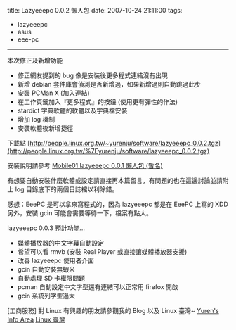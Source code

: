 title: Lazyeeepc 0.0.2 懶人包
date: 2007-10-24 21:11:00
tags: 
- lazyeeepc
- asus
- eee-pc
---

本次修正及新增功能
* 修正網友提到的 bug 像是安裝後更多程式連結沒有出現
* 新增 debian 套件庫會偵測是否新增過，如果新增過則自動跳過此步
* 安裝 PCMan X (加入連結)
* 在工作頁籤加入『更多程式』的按鈕 (使用更有彈性的作法)
* stardict 字典軟體的軟體以及字典檔安裝
* 增加 log 機制
* 安裝軟體後新增捷徑

下載點
[http://people.linux.org.tw/~yurenju/software/lazyeeepc_0.0.2.tgz](http://people.linux.org.tw/%7Eyurenju/software/lazyeeepc_0.0.2.tgz)

安裝說明請參考
[Mobile01 lazyeeepc 0.0.1 懶人包 (暫名)](http://www.mobile01.com/topicdetail.php?f=233&amp;t=427118&amp;last=3906644)

有想要自動安裝什麼軟體或設定請直接再本篇留言，有問題的也在這邊討論並請附上 log 目錄底下的兩個日誌檔以利除錯。

感想：EeePC 是可以拿來寫程式的，因為 lazyeeepc 都是在 EeePC 上寫的 XDD
另外，安裝 gcin 可能會需要等待一下，檔案有點大。

lazyeeepc 0.0.3 預計功能…
* 媒體播放器的中文字幕自動設定
* 希望可以看 rmvb (安裝 Real Player 或直接讓媒體播放器支援)
* 改善 lazyeeepc 使用者介面
* gcin 自動安裝無蝦米
* 自動處理 SD 卡權限問題
* pcman 自動設定中文字型還有連結可以正常用 firefox 開啟
* gcin 系統列字型過大

[工商服務]
對 Linux 有興趣的朋友請參觀我的 Blog 以及 Linux 臺灣~
[Yuren's Info Area](http://yurinfore.blogspot.com/)
[Linux 臺灣](http://www.linux.org.tw/)